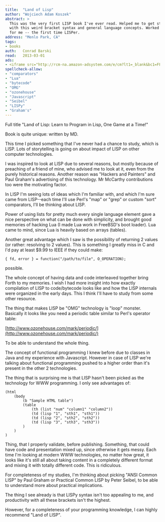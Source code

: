 ```yaml
---
title:	"Land of Lisp"
author: "Wojciech Adam Koszek"
abstract: >
  This was the very first LISP book I've ever read. Helped me to get started
  with this weird bracket syntax and general language concepts. Worked fine
  for me -- the first time LISPer.
address: "Menlo Park, CA"
tags:
- books
auth:	Conrad Barski
read:	2013-03-01
ads:
- <iframe src="http://rcm-na.amazon-adsystem.com/e/cm?lt1=_blank&bc1=FFFFFF&IS2=1&npa=1&bg1=FFFFFF&fc1=000000&lc1=FF0000&t=wkoszek08-20&o=1&p=8&l=as4&m=amazon&f=ifr&ref=ss_til&asins=1593272812" style="width:120px;height:240px;" scrolling="no" marginwidth="0" marginheight="0" frameborder="0"></iframe>
spellcheck-allow:
- "comparators"
- "Lua"
- "bytecode"
- "OMG"
- "ozonehouse"
- "Javascript"
- "Seibel"
- "LISPy"
- "Graham's"
---
```

Full title "Land of Lisp: Learn to Program in Lisp, One Game at a Time!"

Book is quite unique: written by MD.

This time I picked something that I've never had a chance to study, which is
LISP. Lots of storytelling is going on about impact of LISP on other
computer technologies.

I was inspired to look at LISP due to several reasons, but mostly because of
preaching of a friend of mine, who advised me to look at it, even from the
purely historical reasons. Another reason was "Hackers and Painters" and
Paul Graham's advertising of this technology. Mr McCarthy contributions too
were the motivating factor.

In LISP I'm seeing lots of ideas which I'm familiar with, and which I'm sure
came from LISP--each time I'll use Perl's "map" or "grep" or custom "sort"
comparators, I'll be thinking about LISP.

Power of using lists for pretty much every single language element gave a
nice perspective on what can be done with simplicity, and brought good
memories of hacking Lua (I made Lua work in FreeBSD's boot loader). Lua came
to mind, since Lua is heavily based on arrays (tables).

Another great advantage which I saw is the possibility of returning 2 values
(or rather: resolving to 2 values). This is something I greatly miss in C
and I'd pay at least $9.99 to IEEE if they could make:

	{ fd, error } = function("/path/to/file", O_OPERATION);

possible.

The whole concept of having data and code interleaved together bring Forth
to my memories. I wish I had more insight into how exactly compilation of
LISP to code/bytecode looks like and how the LISP internals were organized
in the early days. This I think I'll have to study from some other resource.

The thing that makes LISP be "OMG" technology is "loop" monster. Basically
it looks like you need a periodic table similar to Perl's operator table:

[http://www.ozonehouse.com/mark/periodic/](http://www.ozonehouse.com/mark/periodic/)

To be able to understand the whole thing.

The concept of functional programming I knew before due to classes in Java
and my experience with Javascript. However in case of LISP we're talking
about functional programming pushed to a higher order than it's present in
the other 2 technologies.

The thing that is surprising me is that LISP hasn't been picked as the
technology for WWW programming. I only see advantages of:

	(html
		(body
			(b "Sample HTML table")
			(table
				(th (list "num" "column1" "column2"))
				(td (lisp "1", "sth1", "sth1"))
				(td (lisp "2", "sth2", "sth2"))
				(td (lisp "3", "sth3", "sth3"))
			)
		)
	)

Thing, that I properly validate, before publishing. Something, that could
have code and presentation mixed up, since otherwise it gets messy. Each
time I'm looking at modern WWW technologies, no matter how great, it looks
like it's still all about taking content in a completely different format
and mixing it with totally different code. This is ridiculous.

For completeness of my studies, I'm thinking about picking "ANSI Common
LISP" by Paul Graham or Practical Common LISP by Peter Seibel, to be able to
understand more about practical implications.

The thing I see already is that LISPy syntax isn't too appealing to me, and
productivity with all these brackets isn't the highest.

However, for a completeness of your programming knowledge, I can highly
recommend "Land of LISP".
